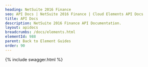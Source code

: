 ```yaml
---
heading: NetSuite 2016 Finance
seo: API Docs | NetSuite 2016 Finance | Cloud Elements API Docs
title: API Docs
description: NetSuite 2016 Finance API Documentation.
layout: apidocs
breadcrumbs: /docs/elements.html
elementId: 988
parent: Back to Element Guides
order: 90
---
```


{% include swagger.html %}

